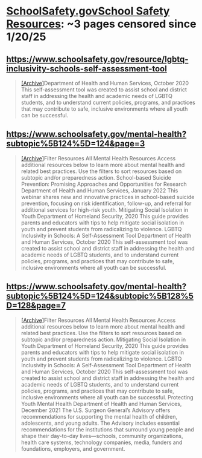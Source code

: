 



# [SchoolSafety.govSchool Safety Resources](schoolsafety.gov): ~3 pages censored since 1/20/25

## https://www.schoolsafety.gov/resource/lgbtq-inclusivity-schools-self-assessment-tool


> [[Archive]](https://web.archive.org/web/20240000000000*/https://www.schoolsafety.gov/resource/lgbtq-inclusivity-schools-self-assessment-tool)Department of Health and Human Services, October 2020 This self-assessment tool was created to assist school and district staff in addressing the health and academic needs of LGBTQ students, and to understand current policies, programs, and practices that may contribute to safe, inclusive environments where all youth can be successful.
## https://www.schoolsafety.gov/mental-health?subtopic%5B124%5D=124&page=3


> [[Archive]](https://web.archive.org/web/20240000000000*/https://www.schoolsafety.gov/mental-health?subtopic%5B124%5D=124&page=3)Filter Resources All Mental Health Resources Access additional resources below to learn more about mental health and related best practices. Use the filters to sort resources based on subtopic and/or preparedness action. School-based Suicide Prevention: Promising Approaches and Opportunities for Research Department of Health and Human Services, January 2022 This webinar shares new and innovative practices in school-based suicide prevention, focusing on risk identification, follow-up, and referral for additional services for high-risk youth. Mitigating Social Isolation in Youth Department of Homeland Security, 2020 This guide provides parents and educators with tips to help mitigate social isolation in youth and prevent students from radicalizing to violence. LGBTQ Inclusivity in Schools: A Self-Assessment Tool Department of Health and Human Services, October 2020 This self-assessment tool was created to assist school and district staff in addressing the health and academic needs of LGBTQ students, and to understand current policies, programs, and practices that may contribute to safe, inclusive environments where all youth can be successful.
## https://www.schoolsafety.gov/mental-health?subtopic%5B124%5D=124&subtopic%5B128%5D=128&page=7


> [[Archive]](https://web.archive.org/web/20240000000000*/https://www.schoolsafety.gov/mental-health?subtopic%5B124%5D=124&subtopic%5B128%5D=128&page=7)Filter Resources All Mental Health Resources Access additional resources below to learn more about mental health and related best practices. Use the filters to sort resources based on subtopic and/or preparedness action. Mitigating Social Isolation in Youth Department of Homeland Security, 2020 This guide provides parents and educators with tips to help mitigate social isolation in youth and prevent students from radicalizing to violence. LGBTQ Inclusivity in Schools: A Self-Assessment Tool Department of Health and Human Services, October 2020 This self-assessment tool was created to assist school and district staff in addressing the health and academic needs of LGBTQ students, and to understand current policies, programs, and practices that may contribute to safe, inclusive environments where all youth can be successful. Protecting Youth Mental Health Department of Health and Human Services, December 2021 The U.S. Surgeon General’s Advisory offers recommendations for supporting the mental health of children, adolescents, and young adults. The Advisory includes essential recommendations for the institutions that surround young people and shape their day-to-day lives—schools, community organizations, health care systems, technology companies, media, funders and foundations, employers, and government.